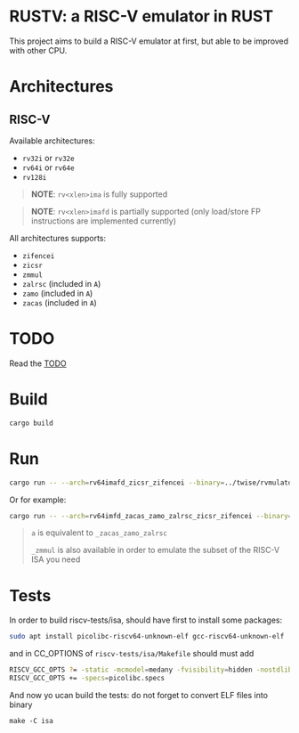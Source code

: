 # RUSTV: a RISC-V emulator in RUST

This project aims to build a RISC-V emulator at first, but able to be improved with other CPU.

# Architectures

## RISC-V

Available architectures:
- `rv32i` or `rv32e`
- `rv64i` or `rv64e`
- `rv128i`

> **NOTE**: `rv<xlen>ima` is fully supported

> **NOTE**: `rv<xlen>imafd` is partially supported (only load/store FP instructions are implemented currently)

All architectures supports: 
- `zifencei`
- `zicsr`
- `zmmul`
- `zalrsc` (included in `A`)
- `zamo` (included in `A`)
- `zacas` (included in `A`)

# TODO

Read the [TODO](./TODO.md)

# Build

```sh
cargo build
```

# Run

```sh
cargo run -- --arch=rv64imafd_zicsr_zifencei --binary=../twise/rvmulator/riscv-tests/isa/rv64ui-p-sw.bin
```

Or for example:

```sh
cargo run -- --arch=rv64imfd_zacas_zamo_zalrsc_zicsr_zifencei --binary=../twise/rvmulator/riscv-tests/isa/rv64ua-p-lrsc.bin
```

>
> `a` is equivalent to `_zacas_zamo_zalrsc`
>
> `_zmmul` is also available in order to emulate the subset of the RISC-V ISA you need
>

# Tests

In order to build riscv-tests/isa, should have first to install some packages:

```sh
sudo apt install picolibc-riscv64-unknown-elf gcc-riscv64-unknown-elf
```

and in CC_OPTIONS of `riscv-tests/isa/Makefile` should must add 

```sh
RISCV_GCC_OPTS ?= -static -mcmodel=medany -fvisibility=hidden -nostdlib -nostartfiles
RISCV_GCC_OPTS += -specs=picolibc.specs
```

And now yo ucan build the tests: do not forget to convert ELF files into binary
```
make -C isa
```